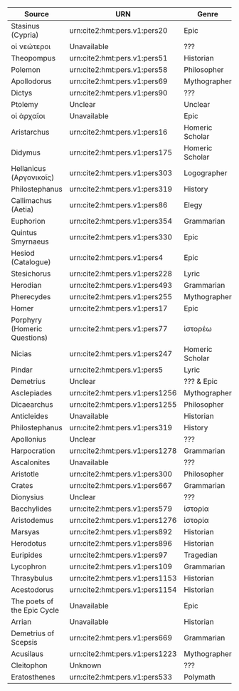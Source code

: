 | Source | URN | Genre | Time | 
| ------ | --- | ----- | ---- | 
| Stasinus (Cypria) | urn:cite2:hmt:pers.v1:pers20 | Epic | 600s BCE (?) | 
| οἱ νεώτεροι | Unavailable | ??? | ??? | 
| Theopompus | urn:cite2:hmt:pers.v1:pers51 | Historian | 300s BCE | 
| Polemon | urn:cite2:hmt:pers.v1:pers58 | Philosopher | 200s BCE | 
| Apollodorus | urn:cite2:hmt:pers.v1:pers69 |  Mythographer | 100s BCE | 
| Dictys | urn:cite2:hmt:pers.v1:pers90 | ??? | ??? | 
| Ptolemy | Unclear | Unclear | Unclear | 
| οἱ ἀρχαῖοι | Unavailable | Epic | 700s BCE | 
| Aristarchus | urn:cite2:hmt:pers.v1:pers16 | Homeric Scholar | 220-143 BCE |
| Didymus | urn:cite2:hmt:pers.v1:pers175 | Homeric Scholar | 00s BCE | 
| Hellanicus (Αργονικοῖς)| urn:cite2:hmt:pers.v1:pers303 | Logographer | 400s BCE | 
| Philostephanus | urn:cite2:hmt:pers.v1:pers319 | History | 200s BCE | 
|Callimachus (Aetia) | urn:cite2:hmt:pers.v1:pers86 | Elegy | 200s BCE |
| Euphorion | urn:cite2:hmt:pers.v1:pers354 | Grammarian | 200s BCE | 
| Quintus Smyrnaeus | urn:cite2:hmt:pers.v1:pers330 | Epic | 300s CE | 
| Hesiod (Catalogue) | urn:cite2:hmt:pers.v1:pers4 | Epic | 750 to 650 BCE | 
| Stesichorus | urn:cite2:hmt:pers.v1:pers228 | Lyric | 500s BCE | 
| Herodian | urn:cite2:hmt:pers.v1:pers493 | Grammarian | 100s CE | 
| Pherecydes | urn:cite2:hmt:pers.v1:pers255 | Mythographer | 400s BCE | 
| Homer | urn:cite2:hmt:pers.v1:pers17 | Epic | ??? | 
| Porphyry (Homeric Questions) | urn:cite2:hmt:pers.v1:pers77 | ἱστορέω | Philosopher | 200s CE | 
| Nicias | urn:cite2:hmt:pers.v1:pers247 | Homeric Scholar | ??? | 
| Pindar | urn:cite2:hmt:pers.v1:pers5 | Lyric | 400s BCE | 3.724 | 
| Demetrius | Unclear | ??? & Epic | ??? | 
| Asclepiades | urn:cite2:hmt:pers.v1:pers1256 | Mythographer | 300s BCE | 
| Dicaearchus | urn:cite2:hmt:pers.v1:pers1255 | Philosopher | 300s BCE | 
| Anticleides | Unavailable | Historian | 200s BCE | 
| Philostephanus | urn:cite2:hmt:pers.v1:pers319 | History | 200s BCE | 
| Apollonius | Unclear | ??? | ??? | 
| Harpocration | urn:cite2:hmt:pers.v1:pers1278 | Grammarian | 100s CE | 
| Ascalonites | Unavailable | ??? | ??? | 10.2508 | 
| Aristotle | urn:cite2:hmt:pers.v1:pers300 | Philosopher | 300s BCE | 
| Crates | urn:cite2:hmt:pers.v1:pers667 | Grammarian | 100s BCE | 
| Dionysius | Unclear | ??? | ??? | 
| Bacchylides | urn:cite2:hmt:pers.v1:pers579 | ἱστορία | Lyric | 400s BCE | 
| Aristodemus | urn:cite2:hmt:pers.v1:pers1276 | ἱστορία | Grammarian | 00s BCE | 
| Marsyas | urn:cite2:hmt:pers.v1:pers892 | Historian | 300s BCE |  
| Herodotus | urn:cite2:hmt:pers.v1:pers896 | Historian | 400s BCE |  
| Euripides | urn:cite2:hmt:pers.v1:pers97 | Tragedian | 400s BCE | 
| Lycophron | urn:cite2:hmt:pers.v1:pers109 | Grammarian | 200s BCE | 
| Thrasybulus | urn:cite2:hmt:pers.v1:pers1153 | Historian | ??? | 
| Acestodorus | urn:cite2:hmt:pers.v1:pers1154 | Historian | ??? |
| The poets of the Epic Cycle | Unavailable | Epic | 600s BCE |  
| Arrian | Unavailable | Historian | 100s CE | 
| Demetrius of Scepsis | urn:cite2:hmt:pers.v1:pers669 | Grammarian | 100s BCE |  
| Acusilaus | urn:cite2:hmt:pers.v1:pers1223 | Mythographer | 500s BCE | 
| Cleitophon | Unknown | ??? | ??? |  
| Eratosthenes | urn:cite2:hmt:pers.v1:pers533 | Polymath | 200s BCE |  
